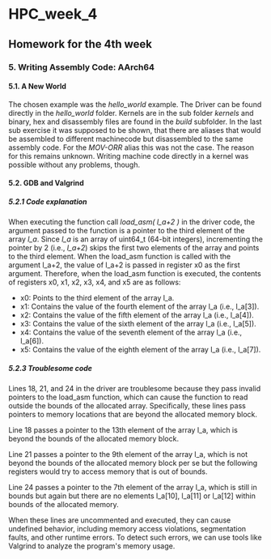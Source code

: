 # HPC_week_4
## Homework for the 4th week

### 5. Writing Assembly Code: AArch64
#### 5.1. A New World

The chosen example was the *hello_world* example. The Driver can be found directly in the *hello_world* folder. Kernels are in the sub folder *kernels* and binary, hex and disassembly files are found in the *build* subfolder. 
In the last sub exercise it was supposed to be shown, that there are aliases that would be assembled to different machinecode but disassembled to the same assembly code. For the *MOV-ORR* alias this was not the case. The reason for this remains unknown.
Writing machine code directly in a kernel was possible without any problems, though.

#### 5.2. GDB and Valgrind
##### 5.2.1 Code explanation
When executing the function call *load_asm( l_a+2 )* in the driver code, the argument passed to the function is a pointer to the third element of the array *l_a*. Since *l_a* is an array of uint64_t (64-bit integers), incrementing the pointer by 2 (i.e., *l_a+2*) skips the first two elements of the array and points to the third element.
When the load_asm function is called with the argument l_a+2, the value of l_a+2 is passed in register x0 as the first argument. Therefore, when the load_asm function is executed, the contents of registers x0, x1, x2, x3, x4, and x5 are as follows:

- x0: Points to the third element of the array l_a.
- x1: Contains the value of the fourth element of the array l_a (i.e., l_a[3]).
- x2: Contains the value of the fifth element of the array l_a (i.e., l_a[4]).
- x3: Contains the value of the sixth element of the array l_a (i.e., l_a[5]).
- x4: Contains the value of the seventh element of the array l_a (i.e., l_a[6]).
- x5: Contains the value of the eighth element of the array l_a (i.e., l_a[7]).

##### 5.2.3 Troublesome code
Lines 18, 21, and 24 in the driver are troublesome because they pass invalid pointers to the load_asm function, which can cause the function to read outside the bounds of the allocated array. Specifically, these lines pass pointers to memory locations that are beyond the allocated memory block.

Line 18 passes a pointer to the 13th element of the array l_a, which is beyond the bounds of the allocated memory block.

Line 21 passes a pointer to the 9th element of the array l_a, which is not beyond the bounds of the allocated memory block per se but the following registers would try to access memory that is out of bounds.

Line 24 passes a pointer to the 7th element of the array l_a, which is still in bounds but again but there are no elements l_a[10], l_a[11] or l_a[12] within bounds of the allocated memory.

When these lines are uncommented and executed, they can cause undefined behavior, including memory access violations, segmentation faults, and other runtime errors. To detect such errors, we can use tools like Valgrind to analyze the program's memory usage.